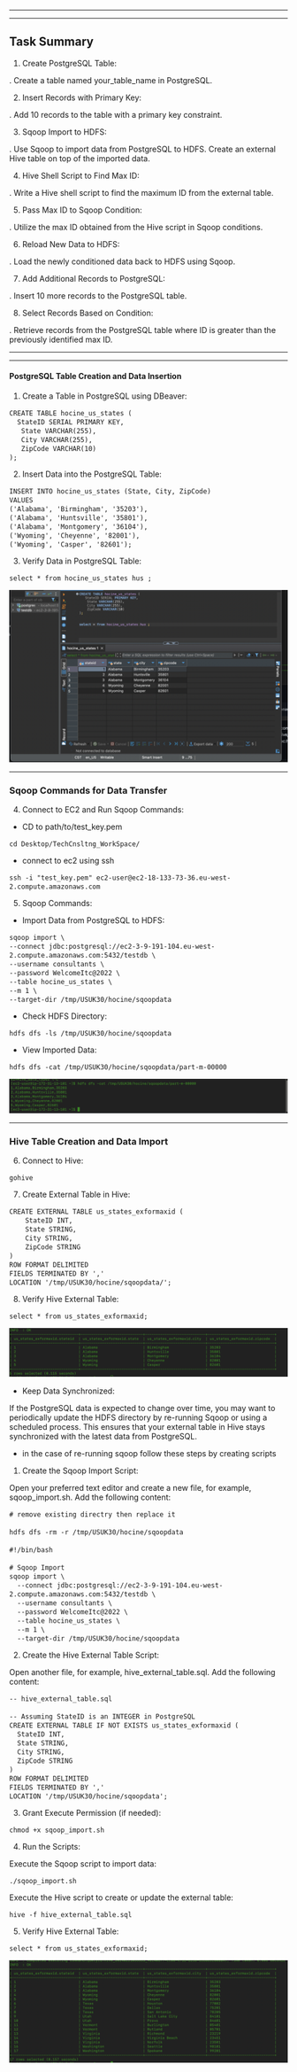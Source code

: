 ----------------------------
----------------------------

## Task Summary
1. Create PostgreSQL Table:

. Create a table named your_table_name in PostgreSQL.

2. Insert Records with Primary Key:

. Add 10 records to the table with a primary key constraint.

3. Sqoop Import to HDFS:

. Use Sqoop to import data from PostgreSQL to HDFS.
Create an external Hive table on top of the imported data.

4. Hive Shell Script to Find Max ID:

. Write a Hive shell script to find the maximum ID from the external table.

5. Pass Max ID to Sqoop Condition:

. Utilize the max ID obtained from the Hive script in Sqoop conditions.

6. Reload New Data to HDFS:

. Load the newly conditioned data back to HDFS using Sqoop.

7. Add Additional Records to PostgreSQL:

. Insert 10 more records to the PostgreSQL table.

8. Select Records Based on Condition:

. Retrieve records from the PostgreSQL table where ID is greater than the previously identified max ID.

-----------------------------
-----------------------------





#### PostgreSQL Table Creation and Data Insertion
1. Create a Table in PostgreSQL using DBeaver:

```
CREATE TABLE hocine_us_states (
  StateID SERIAL PRIMARY KEY,
   State VARCHAR(255),
   City VARCHAR(255),
   ZipCode VARCHAR(10)
);
```

2. Insert Data into the PostgreSQL Table:
```
INSERT INTO hocine_us_states (State, City, ZipCode)
VALUES
('Alabama', 'Birmingham', '35203'),
('Alabama', 'Huntsville', '35801'),
('Alabama', 'Montgomery', '36104'),
('Wyoming', 'Cheyenne', '82001'),
('Wyoming', 'Casper', '82601');
```
3. Verify Data in PostgreSQL Table:

```
select * from hocine_us_states hus ;
```
![Alt Text](/sqoop/png/db.png)

------------

### Sqoop Commands for Data Transfer
4. Connect to EC2 and Run Sqoop Commands:

- CD to path/to/test_key.pem

```
cd Desktop/TechCnsltng_WorkSpace/
```

- connect to ec2 using ssh

```
ssh -i "test_key.pem" ec2-user@ec2-18-133-73-36.eu-west-2.compute.amazonaws.com
```

5. Sqoop Commands:

- Import Data from PostgreSQL to HDFS:
```
sqoop import \
--connect jdbc:postgresql://ec2-3-9-191-104.eu-west-2.compute.amazonaws.com:5432/testdb \
--username consultants \
--password WelcomeItc@2022 \
--table hocine_us_states \
--m 1 \
--target-dir /tmp/USUK30/hocine/sqoopdata

```
-  Check HDFS Directory:
```
hdfs dfs -ls /tmp/USUK30/hocine/sqoopdata
```
-  View Imported Data:
```
hdfs dfs -cat /tmp/USUK30/hocine/sqoopdata/part-m-00000
```
![Alt Text](/sqoop/png/sqoop_data.png)

------------

### Hive Table Creation and Data Import

6. Connect to Hive:

```
gohive
```
7. Create External Table in Hive:

```
CREATE EXTERNAL TABLE us_states_exformaxid (
    StateID INT,
    State STRING,
    City STRING,
    ZipCode STRING
)
ROW FORMAT DELIMITED
FIELDS TERMINATED BY ','
LOCATION '/tmp/USUK30/hocine/sqoopdata/';
```


8. Verify Hive External Table:

```
select * from us_states_exformaxid;
```

![Alt Text](/sqoop/png/external_table_for_maxid.png)


- Keep Data Synchronized:

If the PostgreSQL data is expected to change over time, you may want to periodically update the HDFS directory by re-running Sqoop or using a scheduled process. This ensures that your external table in Hive stays synchronized with the latest data from PostgreSQL.

- in the case of re-running sqoop follow these steps by creating scripts 

1. Create the Sqoop Import Script:

Open your preferred text editor and create a new file, for example, sqoop_import.sh. Add the following content:

```
# remove existing directry then replace it

hdfs dfs -rm -r /tmp/USUK30/hocine/sqoopdata

#!/bin/bash

# Sqoop Import
sqoop import \
  --connect jdbc:postgresql://ec2-3-9-191-104.eu-west-2.compute.amazonaws.com:5432/testdb \
  --username consultants \
  --password WelcomeItc@2022 \
  --table hocine_us_states \
  --m 1 \
  --target-dir /tmp/USUK30/hocine/sqoopdata

```

2. Create the Hive External Table Script:

Open another file, for example, hive_external_table.sql. Add the following content:

```
-- hive_external_table.sql

-- Assuming StateID is an INTEGER in PostgreSQL
CREATE EXTERNAL TABLE IF NOT EXISTS us_states_exformaxid (
  StateID INT,
  State STRING,
  City STRING,
  ZipCode STRING
)
ROW FORMAT DELIMITED
FIELDS TERMINATED BY ','
LOCATION '/tmp/USUK30/hocine/sqoopdata';

```
3. Grant Execute Permission (if needed):

```
chmod +x sqoop_import.sh

```
4. Run the Scripts:

Execute the Sqoop script to import data:
```
./sqoop_import.sh
```

Execute the Hive script to create or update the external table:
```
hive -f hive_external_table.sql
```

5. Verify Hive External Table:

```
select * from us_states_exformaxid;
```

![Alt Text](/sqoop/png/new_external_table_for_maxid.png)

